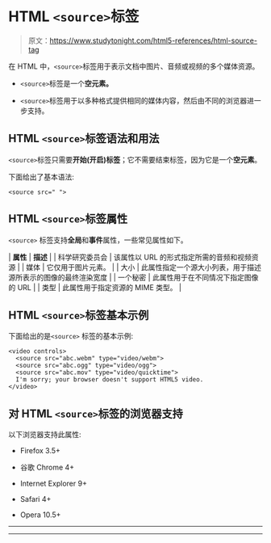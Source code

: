 # HTML `<source>`标签

> 原文：<https://www.studytonight.com/html5-references/html-source-tag>

在 HTML 中，`<source>`标签用于表示文档中图片、音频或视频的多个媒体资源。

*   `<source>`标签是一个**空元素。**

*   `<source>`标签用于以多种格式提供相同的媒体内容，然后由不同的浏览器进一步支持。

## HTML `<source>`标签语法和用法

`<source>`标签只需要**开始(开启)标签**；它不需要结束标签，因为它是一个**空元素**。

下面给出了基本语法:

```
<source src=" ">
```

## HTML `<source>`标签属性

`<source>` 标签支持**全局**和**事件**属性，一些常见属性如下。

| **属性** | **描述** |
| 科学研究委员会 | 该属性以 URL 的形式指定所需的音频和视频资源 |
| 媒体 | 它仅用于图片元素。 |
| 大小 | 此属性指定一个源大小列表，用于描述源所表示的图像的最终渲染宽度 |
| 一个秘密 | 此属性用于在不同情况下指定图像的 URL |
| 类型 | 此属性用于指定资源的 MIME 类型。 |

## HTML `<source>`标签基本示例

下面给出的是`<source>` 标签的基本示例:

```
<video controls>
  <source src="abc.webm" type="video/webm">
  <source src="abc.ogg" type="video/ogg"> 
  <source src="abc.mov" type="video/quicktime">
  I'm sorry; your browser doesn't support HTML5 video.
</video>
```

## 对 HTML `<source>`标签的浏览器支持

以下浏览器支持此属性:

*   Firefox 3.5+

*   谷歌 Chrome 4+

*   Internet Explorer 9+

*   Safari 4+

*   Opera 10.5+

* * *

* * *